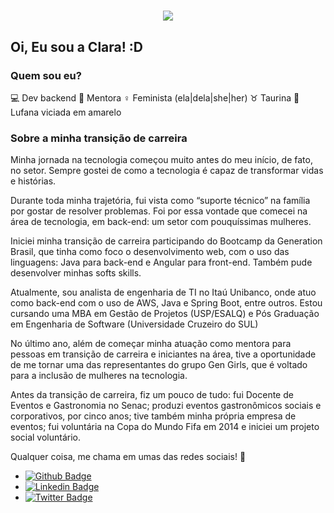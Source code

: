 
<h1 align="center">
  <img src="https://media.giphy.com/media/SO4trEzzGYDhC/giphy.gif">
</h1>

<h2> Oi, Eu sou a Clara! :D </h2>


### Quem sou eu?

💻 Dev backend
📕 Mentora
♀ Feminista (ela|dela|she|her)
♉ Taurina
💛 Lufana viciada em amarelo


### Sobre a minha transição de carreira
Minha jornada na tecnologia começou muito antes do meu início, de fato, no setor. Sempre gostei de como a tecnologia é capaz de transformar vidas e histórias.

Durante toda minha trajetória, fui vista como “suporte técnico” na família por gostar de resolver problemas. Foi por essa vontade que comecei na área de tecnologia, em back-end: um setor com pouquíssimas mulheres.

Iniciei minha transição de carreira participando do Bootcamp da Generation Brasil, que tinha como foco o desenvolvimento web, com o uso das linguagens: Java para back-end e Angular para front-end. Também pude desenvolver minhas softs skills.

Atualmente, sou analista de engenharia de TI no Itaú Unibanco, onde atuo como back-end com o uso de AWS, Java e Spring Boot, entre outros. Estou cursando uma MBA em Gestão de Projetos (USP/ESALQ) e Pós Graduação em Engenharia de Software (Universidade Cruzeiro do SUL)

No último ano, além de começar minha atuação como mentora para pessoas em transição de carreira e iniciantes na área, tive a oportunidade de me tornar uma das representantes do grupo Gen Girls, que é voltado para a inclusão de mulheres na tecnologia.

Antes da transição de carreira, fiz um pouco de tudo: fui Docente de Eventos e Gastronomia no Senac; produzi eventos gastronômicos sociais e corporativos, por cinco anos; tive também minha própria empresa de eventos; fui voluntária na Copa do Mundo Fifa em 2014 e iniciei um projeto social voluntário.

Qualquer coisa, me chama em umas das redes sociais! 🧡
- [![Github Badge](https://img.shields.io/badge/-Github-000?style=flat-square&logo=Github&logoColor=white&link=https://github.com/claravidal)](https://github.com/claravidal)
- [![Linkedin Badge](https://img.shields.io/badge/-LinkedIn-blue?style=flat-square&logo=Linkedin&logoColor=white&link=https://www.linkedin.com/in/clara-vidal-carvalho/)](https://www.linkedin.com/in/clara-vidal-carvalho/)
- [![Twitter Badge](https://img.shields.io/badge/-Twitter-1ca0f1?style=flat-square&labelColor=1ca0f1&logo=twitter&logoColor=white&link=https://twitter.com/vidalclaa)](https://twitter.com/vidalclaa)


